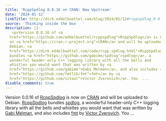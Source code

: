 ```yaml
---
title: 'RcppSpdlog 0.0.16 on CRAN: New Upstream'
date: '2024-01-12'
linkTitle: http://dirk.eddelbuettel.com/blog/2024/01/12#rcppspdlog_0.0.16
source: 'Thinking inside the box   '
description: |2-
   <p>Version 0.0.16 of <a
  href="https://github.com/eddelbuettel/rcppspdlog">RcppSpdlog</a> is now
  on <a href="https://cran.r-project.org">CRAN</a> and will be uploaded to
  Debian. <a
  href="https://dirk.eddelbuettel.com/code/rcpp.spdlog.html">RcppSpdlog</a>
  bundles <a href="https://github.com/gabime/spdlog">spdlog</a>, a
  wonderful header-only C++ logging library with all the bells and
  whistles you would want that was written by <a
  href="https://github.com/gabime">Gabi Melman</a>, and also includes <a
  href="https://github.com/fmtlib/fmt">fmt</a> by <a
  href="https://github.com/vitaut">Victor Zverovich</a>. You  ...
disable_comments: true
---
```

 <p>Version 0.0.16 of <a
href="https://github.com/eddelbuettel/rcppspdlog">RcppSpdlog</a> is now
on <a href="https://cran.r-project.org">CRAN</a> and will be uploaded to
Debian. <a
href="https://dirk.eddelbuettel.com/code/rcpp.spdlog.html">RcppSpdlog</a>
bundles <a href="https://github.com/gabime/spdlog">spdlog</a>, a
wonderful header-only C++ logging library with all the bells and
whistles you would want that was written by <a
href="https://github.com/gabime">Gabi Melman</a>, and also includes <a
href="https://github.com/fmtlib/fmt">fmt</a> by <a
href="https://github.com/vitaut">Victor Zverovich</a>. You  ...